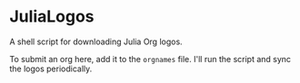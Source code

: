 # JuliaLogos

A shell script for downloading Julia Org logos.

To submit an org here, add it to the `orgnames` file. I'll run the script and sync the logos periodically.
